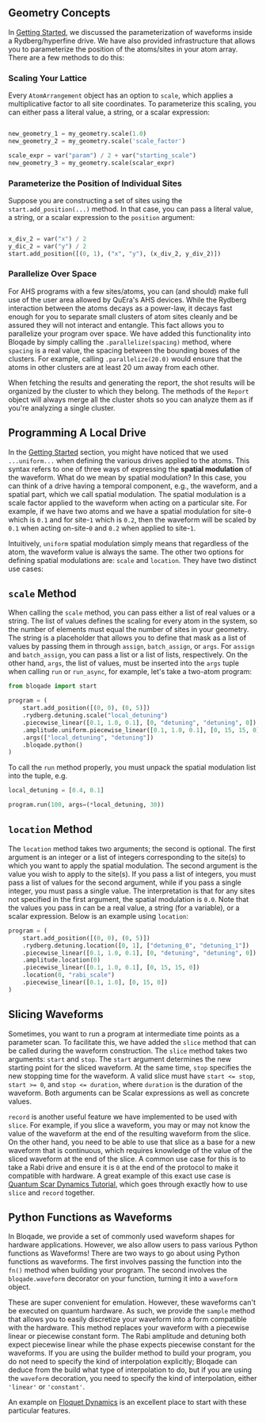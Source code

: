 
## Geometry Concepts

In [Getting Started](getting_started.md), we discussed the parameterization of waveforms inside a Rydberg/hyperfine drive. We have also provided infrastructure that allows you to parameterize the position of the atoms/sites in your atom array. There are a few methods to do this:

### Scaling Your Lattice

Every `AtomArrangement` object has an option to `scale`, which applies a multiplicative factor to all site coordinates. To parameterize this scaling, you can either pass a literal value, a string, or a scalar expression:

```python

new_geometry_1 = my_geometry.scale(1.0)
new_geometry_2 = my_geometry.scale('scale_factor')

scale_expr = var("param") / 2 + var("starting_scale")
new_geometry_3 = my_geometry.scale(scalar_expr)
```

### Parameterize the Position of Individual Sites

Suppose you are constructing a set of sites using the `start.add_position(...)` method. In that case, you can pass a literal value, a string, or a scalar expression to the `position` argument:

```python

x_div_2 = var("x") / 2
y_dic_2 = var("y") / 2
start.add_position([(0, 1), ("x", "y"), (x_div_2, y_div_2)])
```

### Parallelize Over Space

For AHS programs with a few sites/atoms, you can (and should) make full use of the user area allowed by QuEra's AHS devices. While the Rydberg interaction between the atoms decays as a power-law, it decays fast enough for you to separate small clusters of atom sites cleanly and be assured they will not interact and entangle. This fact allows you to parallelize your program over space. We have added this functionality into Bloqade by simply calling the `.parallelize(spacing)` method, where `spacing` is a real value, the spacing between the bounding boxes of the clusters. For example,  calling `.parallelize(20.0)` would ensure that the atoms in other clusters are at least 20 um away from each other.

When fetching the results and generating the report, the shot results will be organized by the cluster to which they belong. The methods of the `Report` object will always merge all the cluster shots so you can analyze them as if you're analyzing a single cluster.


## Programming A Local Drive

In the [Getting Started](getting_started.md) section, you might have noticed that we used `...uniform...` when defining the various drives applied to the atoms. This syntax refers to one of three ways of expressing the __spatial modulation__ of the waveform. What do we mean by spatial modulation? In this case, you can think of a drive having a temporal component, e.g., the waveform, and a spatial part, which we call spatial modulation. The spatial modulation is a scale factor applied to the waveform when acting on a particular site. For example, if we have two atoms and we have a spatial modulation for site-`0` which is `0.1` and for site-`1` which is `0.2`, then the waveform will be scaled by `0.1` when acting on-site-`0` and `0.2` when applied to site-`1`.

Intuitively, `uniform` spatial modulation simply means that regardless of the atom, the waveform value is always the same. The other two options for defining spatial modulations are: `scale` and `location`. They have two distinct use cases:

## `scale` Method

When calling the `scale` method, you can pass either a list of real values or a string. The list of values defines the scaling for every atom in the system, so the number of elements must equal the number of sites in your geometry. The string is a placeholder that allows you to define that mask as a list of values by passing them in through `assign`, `batch_assign`, or `args`. For `assign` and `batch_assign`, you can pass a list or a list of lists, respectively. On the other hand, `args`, the list of values, must be inserted into the `args` tuple when calling `run` or `run_async`, for example, let's take a two-atom program:


```python
from bloqade import start

program = (
    start.add_position([(0, 0), (0, 5)])
    .rydberg.detuning.scale("local_detuning")
    .piecewise_linear([0.1, 1.0, 0.1], [0, "detuning", "detuning", 0])
    .amplitude.uniform.piecewise_linear([0.1, 1.0, 0.1], [0, 15, 15, 0])
    .args(["local_detuning", "detuning"])
    .bloqade.python()
)
```

To call the `run` method properly, you must unpack the spatial modulation list into the tuple, e.g.

```python
local_detuning = [0.4, 0.1]

program.run(100, args=(*local_detuning, 30))
```

## `location` Method

The `location` method takes two arguments; the second is optional. The first argument is an integer or a list of integers corresponding to the site(s) to which you want to apply the spatial modulation. The second argument is the value you wish to apply to the site(s). If you pass a list of integers, you must pass a list of values for the second argument, while if you pass a single integer, you must pass a single value. The interpretation is that for any sites not specified in the first argument, the spatial modulation is `0.0`. Note that the values you pass in can be a real value, a string (for a variable), or a scalar expression. Below is an example using `location`:

```python
program = (
    start.add_position([(0, 0), (0, 5)])
    .rydberg.detuning.location([0, 1], ["detuning_0", "detuning_1"])
    .piecewise_linear([0.1, 1.0, 0.1], [0, "detuning", "detuning", 0])
    .amplitude.location(0)
    .piecewise_linear([0.1, 1.0, 0.1], [0, 15, 15, 0])
    .location(0, "rabi_scale")
    .piecewise_linear([0.1, 1.0], [0, 15, 0])
)
```

## Slicing Waveforms

Sometimes, you want to run a program at intermediate time points as a parameter scan. To facilitate this, we have added the `slice` method that can be called during the waveform construction. The `slice` method takes two arguments: `start` and `stop`. The `start` argument determines the new starting point for the sliced waveform. At the same time, `stop` specifies the new stopping time for the waveform. A valid slice must have `start <= stop`, `start >= 0`, and `stop <= duration`, where `duration` is the duration of the waveform. Both arguments can be Scalar expressions as well as concrete values.

`record` is another useful feature we have implemented to be used with `slice`. For example, if you slice a waveform, you may or may not know the value of the waveform at the end of the resulting waveform from the slice. On the other hand, you need to be able to use that slice as a base for a new waveform that is continuous, which requires knowledge of the value of the sliced waveform at the end of the slice. A common use case for this is to take a Rabi drive and ensure it is `0` at the end of the protocol to make it compatible with hardware. A great example of this exact use case is [Quantum Scar Dynamics Tutorial](https://queracomputing.github.io/bloqade-python-examples/latest/examples/example-4-quantum-scar-dynamics/), which goes through exactly how to use `slice` and `record` together.


## Python Functions as Waveforms

In Bloqade, we provide a set of commonly used waveform shapes for hardware applications. However, we also allow users to pass various Python functions as Waveforms! There are two ways to go about using Python functions as waveforms. The first involves passing the function into the `fn()` method when building your program. The second involves the `bloqade.waveform` decorator on your function, turning it into a `waveform` object.

These are super convenient for emulation. However, these waveforms can't be executed on quantum hardware. As such, we provide the `sample` method that allows you to easily discretize your waveform into a form compatible with the hardware. This method replaces your waveform with a piecewise linear or piecewise constant form. The Rabi amplitude and detuning both expect piecewise linear while the phase expects piecewise constant for the waveforms. If you are using the builder method to build your program, you do not need to specify the kind of interpolation explicitly;  Bloqade can deduce from the build what type of interpolation to do, but if you are using the `waveform` decoration, you need to specify the kind of interpolation, either `'linear'` or `'constant'`.

An example on [Floquet Dynamics](https://queracomputing.github.io/bloqade-python-examples/latest/examples/example-1-floquet/) is an excellent place to start with these particular features.
